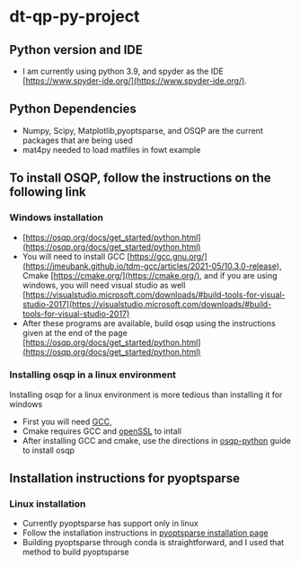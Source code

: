 # dt-qp-py-project
## Python version and IDE
- I am currently using python 3.9, and spyder as the IDE [https://www.spyder-ide.org/](https://www.spyder-ide.org/).

## Python Dependencies
- Numpy, Scipy, Matplotlib,pyoptsparse, and OSQP are the current packages that are being used
- mat4py needed to load matfiles in fowt example


## To install OSQP, follow the instructions on the following link
### Windows installation
- [https://osqp.org/docs/get_started/python.html](https://osqp.org/docs/get_started/python.html)
- You will need to install GCC [https://gcc.gnu.org/](https://jmeubank.github.io/tdm-gcc/articles/2021-05/10.3.0-release), Cmake [https://cmake.org/](https://cmake.org/), and if you are using windows, you will need visual studio as well [https://visualstudio.microsoft.com/downloads/#build-tools-for-visual-studio-2017](https://visualstudio.microsoft.com/downloads/#build-tools-for-visual-studio-2017)
- After these programs are available, build osqp using the instructions given at the end of the page [https://osqp.org/docs/get_started/python.html](https://osqp.org/docs/get_started/python.html)
 
 ### Installing osqp in a linux environment
 Installing osqp for a linux environment is more tedious than installing it for windows
 - First you will need [GCC](https://linuxize.com/post/how-to-install-gcc-compiler-on-ubuntu-18-04/),
 - Cmake requires GCC and [openSSL](https://www.openssl.org/) to intall
 - After installing GCC and cmake, use the directions in [osqp-python](https://osqp.org/docs/get_started/python.html) guide to install osqp

## Installation instructions for pyoptsparse
### Linux installation
- Currently pyoptsparse has support only in linux
- Follow the installation instructions in [pyoptsparse installation page](https://mdolab-pyoptsparse.readthedocs-hosted.com/en/latest/install.html)
- Building pyoptsparse through conda is straightforward, and I used that method to build pyoptsparse
